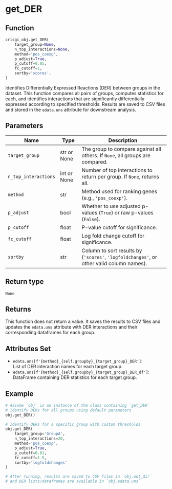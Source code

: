 # get_DER

## Function

```python
crisgi_obj.get_DER(
    target_group=None,
    n_top_interactions=None,
    method='pos_coexp',
    p_adjust=True,
    p_cutoff=0.05,
    fc_cutoff=1,
    sortby='scores'.
)
```

Identifies Differentially Expressed Reactions (DER) between groups in the dataset. This function compares all pairs of groups, computes statistics for each, and identifies interactions that are significantly differentially expressed according to specified thresholds. Results are saved to CSV files and stored in the `edata.uns` attribute for downstream analysis.

## Parameters

| Name               | Type      | Description                                                                                   |
|--------------------|-----------|-----------------------------------------------------------------------------------------------|
| `target_group`     | str or None | The group to compare against all others. If `None`, all groups are compared.                |
| `n_top_interactions` | int or None | Number of top interactions to return per group. If `None`, returns all.                     |
| `method`           | str       | Method used for ranking genes (e.g., `'pos_coexp'`).                                              |
| `p_adjust`         | bool      | Whether to use adjusted p-values (`True`) or raw p-values (`False`).                         |
| `p_cutoff`         | float     | P-value cutoff for significance.                                                             |
| `fc_cutoff`        | float     | Log fold change cutoff for significance.                                                     |
| `sortby`           | str       | Column to sort results by (`'scores'`, `'logfoldchanges'`, or other valid column names).     |

## Return type

`None`

## Returns

This function does not return a value. It saves the results to CSV files and updates the `edata.uns` attribute with DER interactions and their corresponding dataframes for each group.

## Attributes Set

- `edata.uns[f'{method}_{self.groupby}_{target_group}_DER']`:  
  List of DER interaction names for each target group.
- `edata.uns[f'{method}_{self.groupby}_{target_group}_DER_df']`:  
  DataFrame containing DER statistics for each target group.

## Example

```python
# Assume `obj` is an instance of the class containing `get_DER`
# Identify DERs for all groups using default parameters
obj.get_DER()

# Identify DERs for a specific group with custom thresholds
obj.get_DER(
    target_group='GroupA',
    n_top_interactions=20,
    method='pos_coexp',
    p_adjust=True,
    p_cutoff=0.01,
    fc_cutoff=1.5,
    sortby='logfoldchanges'
)

# After running, results are saved to CSV files in `obj.out_dir`
# and DER lists/dataframes are available in `obj.edata.uns`
```
